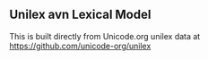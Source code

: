 Unilex avn Lexical Model
----------------------

This is built directly from Unicode.org unilex data at
https://github.com/unicode-org/unilex
